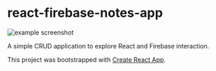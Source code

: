 # react-firebase-notes-app


![example screenshot](http://github.com/wesdoyle/react-firebase-notes-app/app.jpg)

A simple CRUD application to explore React and Firebase interaction.

This project was bootstrapped with [Create React App](https://github.com/facebookincubator/create-react-app).
